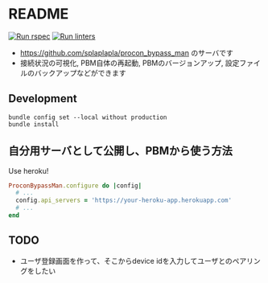 # README
[![Run rspec](https://github.com/splaplapla/procon_bypass_man_cloud/actions/workflows/rails_test.yml/badge.svg)](https://github.com/splaplapla/procon_bypass_man_cloud/actions/workflows/rails_test.yml)
[![Run linters](https://github.com/splaplapla/procon_bypass_man_cloud/actions/workflows/rails_security_checks.yml/badge.svg)](https://github.com/splaplapla/procon_bypass_man_cloud/actions/workflows/rails_security_checks.yml)

* https://github.com/splaplapla/procon_bypass_man のサーバです
* 接続状況の可視化, PBM自体の再起動, PBMのバージョンアップ, 設定ファイルのバックアップなどができます

## Development
```
bundle config set --local without production
bundle install
```

## 自分用サーバとして公開し、PBMから使う方法
Use heroku!

```ruby
ProconBypassMan.configure do |config|
  # ...
  config.api_servers = 'https://your-heroku-app.herokuapp.com'
  # ...
end
```

## TODO
* ユーザ登録画面を作って、そこからdevice idを入力してユーザとのペアリングをしたい
